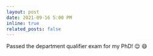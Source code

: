 ```yaml
---
layout: post
date: 2021-09-16 5:00 PM
inline: true
related_posts: false
---
```


Passed the department qualifier exam for my PhD! :relieved: :smile:


